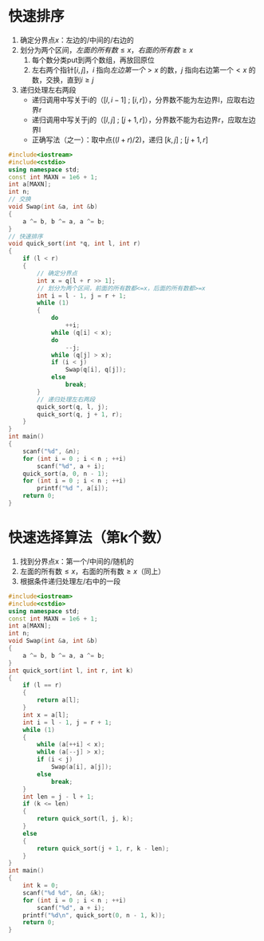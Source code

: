 # 快速排序
1. 确定分界点$x$：左边的/中间的/右边的
2. 划分为两个区间，$左面的所有数≤x$，$右面的所有数≥x$
    1. 每个数分类put到两个数组，再放回原位
    2. 左右两个指针$[i,j]$，$i$ 指向$左边第一个>x$ 的数，$j$ 指向右边第一个$<x$ 的数，交换，直到$i≥j$
3. 递归处理左右两段
    * 递归调用中写关于i的（$[l,i-1]$ ; $[i,r]$），分界数不能为左边界l，应取右边界r
    * 递归调用中写关于j的（$[l,j]$ ; $[j+1,r]$），分界数不能为右边界r，应取左边界l
    * 正确写法（之一）：取中点($(l+r)/2$)，递归 $[k,j]$ ; $[j+1,r]$
```cpp
#include<iostream>
#include<cstdio>
using namespace std;
const int MAXN = 1e6 + 1;
int a[MAXN];
int n;
// 交换
void Swap(int &a, int &b)
{
	a ^= b, b ^= a, a ^= b;
}
// 快速排序
void quick_sort(int *q, int l, int r)
{
	if (l < r)
	{
		// 确定分界点
		int x = q[l + r >> 1];
		// 划分为两个区间，前面的所有数都<=x，后面的所有数都>=x
		int i = l - 1, j = r + 1;
		while (1)
		{
			do
				++i;
			while (q[i] < x);
			do
				--j;
			while (q[j] > x);
			if (i < j)
				Swap(q[i], q[j]);
			else
				break;
		}
		// 递归处理左右两段
		quick_sort(q, l, j);
		quick_sort(q, j + 1, r);
	}
}
int main()
{
	scanf("%d", &n);
	for (int i = 0 ; i < n ; ++i)
		scanf("%d", a + i);
	quick_sort(a, 0, n - 1);
	for (int i = 0 ; i < n ; ++i)
		printf("%d ", a[i]);
	return 0;
}
```
# 快速选择算法（第k个数）
1. 找到分界点x：第一个/中间的/随机的
2. 左面的所有数$≤x$，右面的所有数$≥x$（同上）
3. 根据条件递归处理左/右中的一段
```cpp
#include<iostream>
#include<cstdio>
using namespace std;
const int MAXN = 1e6 + 1;
int a[MAXN];
int n;
void Swap(int &a, int &b)
{
	a ^= b, b ^= a, a ^= b;
}
int quick_sort(int l, int r, int k)
{
	if (l == r)
	{
		return a[l];
	}
	int x = a[l];
	int i = l - 1, j = r + 1;
	while (1)
	{
		while (a[++i] < x);
		while (a[--j] > x);
		if (i < j)
			Swap(a[i], a[j]);
		else
			break;
	}
	int len = j - l + 1;
	if (k <= len)
	{
		return quick_sort(l, j, k);
	}
	else
	{
		return quick_sort(j + 1, r, k - len);
	}
}
int main()
{
	int k = 0;
	scanf("%d %d", &n, &k);
	for (int i = 0 ; i < n ; ++i)
		scanf("%d", a + i);
	printf("%d\n", quick_sort(0, n - 1, k));
	return 0;
}
```
